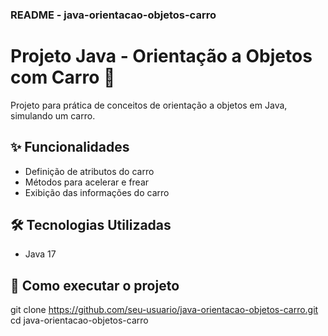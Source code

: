 ### README - java-orientacao-objetos-carro

# Projeto Java - Orientação a Objetos com Carro 🚗

Projeto para prática de conceitos de orientação a objetos em Java, simulando um carro.

## ✨ Funcionalidades

- Definição de atributos do carro
- Métodos para acelerar e frear
- Exibição das informações do carro

## 🛠️ Tecnologias Utilizadas

- Java 17

## 🚀 Como executar o projeto

git clone https://github.com/seu-usuario/java-orientacao-objetos-carro.git
cd java-orientacao-objetos-carro
